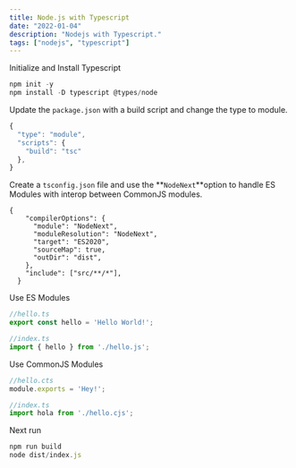 ```yaml
---
title: Node.js with Typescript
date: "2022-01-04"
description: "Nodejs with Typescript."
tags: ["nodejs", "typescript"]
---
```

Initialize and Install Typescript

```jsx
npm init -y
npm install -D typescript @types/node
```

Update the `package.json` with a build script and change the type to module.

```jsx
{
  "type": "module",
  "scripts": {
    "build": "tsc"
  },
}
```

Create a `tsconfig.json` file and use the **`NodeNext`**option to handle ES Modules with interop between CommonJS modules.

```
{
    "compilerOptions": {
      "module": "NodeNext",
      "moduleResolution": "NodeNext",
      "target": "ES2020",
      "sourceMap": true,
      "outDir": "dist",
    },
    "include": ["src/**/*"],
  }
```

Use ES Modules

```jsx
//hello.ts
export const hello = 'Hello World!';

//index.ts
import { hello } from './hello.js';
```

Use CommonJS Modules

```jsx
//hello.cts
module.exports = 'Hey!';

//index.ts
import hola from './hello.cjs';
```

Next run

```jsx
npm run build
node dist/index.js
```
